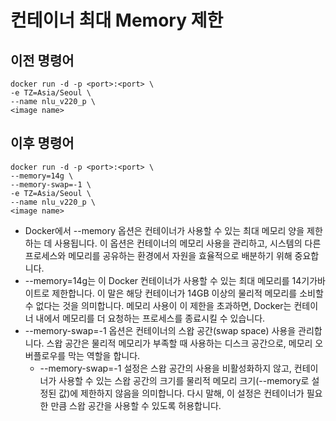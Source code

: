 # 컨테이너 최대 Memory 제한 
## 이전 명령어
```
docker run -d -p <port>:<port> \
-e TZ=Asia/Seoul \
--name nlu_v220_p \
<image name>
```

## 이후 명령어
```
docker run -d -p <port>:<port> \
--memory=14g \
--memory-swap=-1 \
-e TZ=Asia/Seoul \
--name nlu_v220_p \
<image name>
```

* Docker에서 --memory 옵션은 컨테이너가 사용할 수 있는 최대 메모리 양을 제한하는 데 사용됩니다. 이 옵션은 컨테이너의 메모리 사용을 관리하고, 시스템의 다른 프로세스와 메모리를 공유하는 환경에서 자원을 효율적으로 배분하기 위해 중요합니다.
* --memory=14g는 이 Docker 컨테이너가 사용할 수 있는 최대 메모리를 14기가바이트로 제한합니다. 이 말은 해당 컨테이너가 14GB 이상의 물리적 메모리를 소비할 수 없다는 것을 의미합니다. 메모리 사용이 이 제한을 초과하면, Docker는 컨테이너 내에서 메모리를 더 요청하는 프로세스를 종료시킬 수 있습니다.
* --memory-swap=-1 옵션은 컨테이너의 스왑 공간(swap space) 사용을 관리합니다. 스왑 공간은 물리적 메모리가 부족할 때 사용하는 디스크 공간으로, 메모리 오버플로우를 막는 역할을 합니다.
    * --memory-swap=-1 설정은 스왑 공간의 사용을 비활성화하지 않고, 컨테이너가 사용할 수 있는 스왑 공간의 크기를 물리적 메모리 크기(--memory로 설정된 값)에 제한하지 않음을 의미합니다. 다시 말해, 이 설정은 컨테이너가 필요한 만큼 스왑 공간을 사용할 수 있도록 허용합니다.